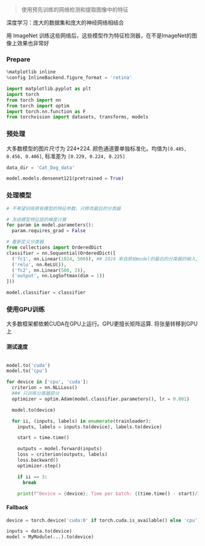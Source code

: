 
> 使用预先训练的网络检测和提取图像中的特征

深度学习：庞大的数据集和庞大的神经网络相结合

用 ImageNet 训练这些网络后，这些模型作为特征检测器，在不是ImageNet的图像上效果也非常好

### Prepare

``` py
%matplotlib inline
%config InlineBackend.figure_format = 'retina'

import matplotlib.pyplot as plt
import torch
from torch import nn
from torch import optim
import torch.nn.function as F
from torchvision import datasets, transforms, models
```

### 预处理

大多数模型的图片尺寸为 224*224. 颜色通道要单独标准化。均值为`[0.485, 0.456, 0.406]`, 标准差为 `[0.229, 0.224, 0.225]`

``` py
data_dir = 'Cat_Dog_data'

model.models.densenet121(pretrained = True)
```

### 处理模型 

``` py
# 不希望训练原有模型的特征参数，只修改最后的分类器

# 冻结模型特征层的梯度计算
for param in model.parameters():
  param.requires_grad = False

# 重新定义分类器
from collections import OrderedDict
classifier = nn.Sequential(OrderedDict([
  ('fc1', nn.Linear(1024, 500)), ## 1024 来自原始model的最后的分类器的输入, `print(model)` 查看
  ('relu', nn.ReLU()),
  ('fc2', nn.Linear(500, 2)),
  ('output', nn.LogSoftmax(dim = 1))
]))

model.classifier = classifier
```

### 使用GPU训练

大多数框架都依赖CUDA在GPU上运行。GPU更擅长矩阵运算. 将张量转移到GPU上

#### 测试速度

``` py

model.to('cuda')
model.to('cpu')

for device in ['cpu', 'cuda']:
  criterion = nn.NLLLoss()
  ### 只训练分类器部分
  optimizer = optim.Adam(model.classifier.parameters(), lr = 0.001)

  model.to(device)

  for ii, (inputs, labels) in enumerate(trainloader):
    inputs, labels = inputs.to(device), labels.to(device)

    start = time.time()

    outputs = model.forward(inputs)
    loss = criterion(outputs, labels)
    loss.backward()
    optimizer.step()

    if ii == 3:
      break

    print(f"Device = {device}; Time per batch: {(time.time() - start)/3:.3f} seconds")
```

#### Fallback

``` py
device = torch.device('cuda:0' if torch.cuda.is_available() else 'cpu')

inputs = data.to(device)
model = MyModule(...).to(device)

```